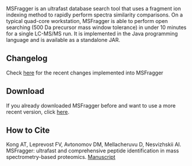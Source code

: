 MSFragger is an ultrafast database search tool that uses a fragment ion indexing method to rapidly perform spectra similarity comparisons. On a typical quad-core workstation, MSFragger is able to perform open searching (500 Da precursor mass window tolerance) in under 10 minutes for a single LC-MS/MS run. It is implemented in the Java programming language and is available as a standalone JAR.


## Changelog
Check [here](CHANGELOG.md) for the recent changes implemented into MSFragger


## Download
If you already downloaded MSFragger before and want to use a more recent version, click [here](https://msfragger.arsci.com/upgrader/).

## How to Cite
Kong AT, Leprevost FV, Avtonomov DM, Mellacheruvu D, Nesvizhskii AI. MSFragger: ultrafast and comprehensive peptide identification in mass spectrometry-based proteomics. [Manuscript](https://www.nature.com/articles/nmeth.4256) 
